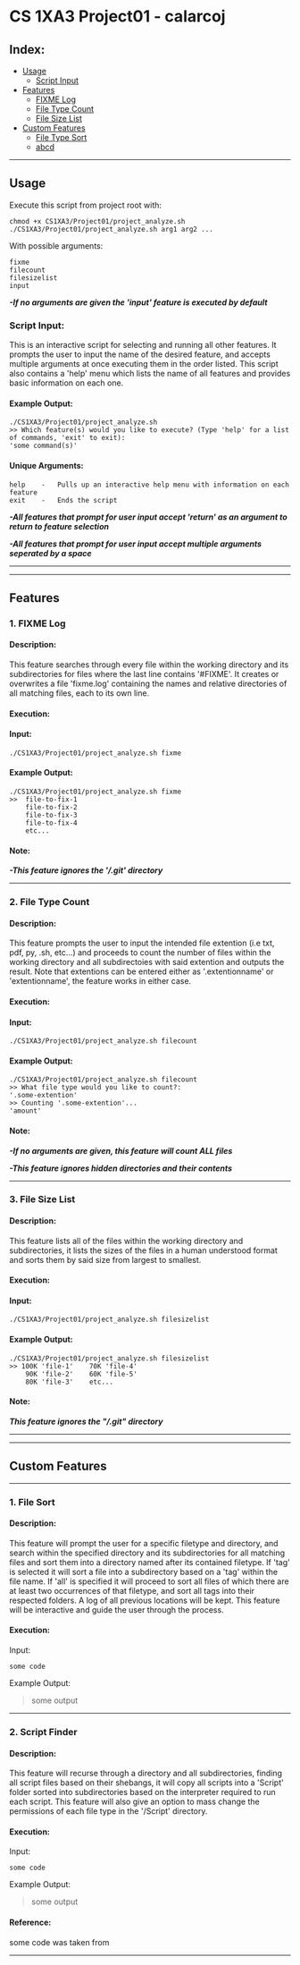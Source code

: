 # CS 1XA3 Project01 - calarcoj

## Index:
- [Usage](#usage)
  - [Script Input](#script-input)
- [Features](#features)
  - [FIXME Log](#1-fixme-log)
  - [File Type Count](#2-file-type-count)
  - [File Size List](#3-file-size-list)
- [Custom Features](#custom-features)
  - [File Type Sort](#1-file-type-sort)
  - [abcd](#2-abcd)
___ 
## Usage
Execute this script from project root with:


    chmod +x CS1XA3/Project01/project_analyze.sh
    ./CS1XA3/Project01/project_analyze.sh arg1 arg2 ...


With possible arguments:

    fixme
    filecount
    filesizelist
    input

***-If no arguments are given the 'input' feature is executed by default***

### Script Input:

This is an interactive script for selecting and running all other features. It prompts the user to input the name of the desired feature, and accepts multiple arguments at once executing them in the order listed. This script also contains a 'help' menu which lists the name of all features and provides basic information on each one.

#### Example Output:

```
./CS1XA3/Project01/project_analyze.sh
>> Which feature(s) would you like to execute? (Type 'help' for a list of commands, 'exit' to exit):
'some command(s)'
```

#### Unique Arguments:

    help    -   Pulls up an interactive help menu with information on each feature
    exit    -   Ends the script

***-All features that prompt for user input accept 'return' as an argument to return to feature selection***

***-All features that prompt for user input accept multiple arguments seperated by a space***

___
___

## Features

### 1. FIXME Log
#### Description:

<fixme> This feature searches through every file within the working directory and its subdirectories for files where the last line contains '#FIXME'. It creates or overwrites a file 'fixme.log' containing the names and relative directories of all matching files, each to its own line.

#### Execution:

#### Input:

    ./CS1XA3/Project01/project_analyze.sh fixme

#### Example Output:

    ./CS1XA3/Project01/project_analyze.sh fixme
    >>  file-to-fix-1
        file-to-fix-2
        file-to-fix-3
        file-to-fix-4
        etc...

#### Note:
 
***-This feature ignores the '/.git' directory***
___
### 2. File Type Count
#### Description:

<filecount> This feature prompts the user to input the intended file extention (i.e txt, pdf, py, .sh, etc...) and proceeds to count the number of files within the working directory and all subdirectoies with said extention and outputs the result. Note that extentions can be entered either as '.extentionname' or 'extentionname', the feature works in either case.

#### Execution:

#### Input:

    ./CS1XA3/Project01/project_analyze.sh filecount

#### Example Output:

    ./CS1XA3/Project01/project_analyze.sh filecount
    >> What file type would you like to count?:
    '.some-extention'
    >> Counting '.some-extention'...
    'amount'

#### Note:

***-If no arguments are given, this feature will count ALL files***

***-This feature ignores hidden directories and their contents***
 
 
___
### 3. File Size List
#### Description:

<filesizelist> This feature lists all of the files within the working directory and subdirectories, it lists the sizes of the files in a human understood format and sorts them by said size from largest to smallest.

#### Execution:

#### Input:

    ./CS1XA3/Project01/project_analyze.sh filesizelist

#### Example Output:

    ./CS1XA3/Project01/project_analyze.sh filesizelist
    >> 100K 'file-1'    70K 'file-4'
        90K 'file-2'    60K 'file-5'
        80K 'file-3'    etc...

#### Note:
 
***This feature ignores the "/.git" directory***
 
___
___
## Custom Features

___
### 1. File Sort
#### Description: 

<fileSort> This feature will prompt the user for a specific filetype and directory, and search within the specified directory and its subdirectories for all matching files and sort them into a directory named after its contained filetype. If 'tag' is selected it will sort a file into a subdirectory based on a 'tag' within the file name. If 'all' is specified it will proceed to sort all files of which there are at least two occurrences of that filetype, and sort all tags into their respected folders. A log of all previous locations will be kept. This feature will be interactive and guide the user through the process.

#### Execution:

Input:

    some code

Example Output:

>some output

___
### 2. Script Finder
#### Description:

<scriptFind> This feature will recurse through a directory and all subdirectories, finding all script files based on their shebangs, it will copy all scripts into a 'Script' folder sorted into subdirectories based on the interpreter required to run each script. This feature will also give an option to mass change the permissions of each file type in the '/Script' directory.

#### Execution:

Input:

    some code

Example Output:

>some output

#### Reference:
 
some code was taken from 
___